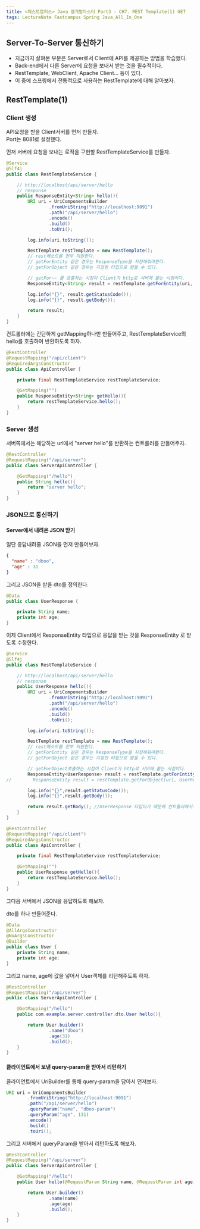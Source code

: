 ```yaml
---
title: <패스트캠퍼스> Java 웹개발마스터 Part3 - CH7. REST Template(1) GET
tags: LectureNote Fastcampus Spring Java_All_In_One
---
```


## Server-To-Server 통신하기

- 지금까지 살펴본 부분은 Server로서 Client에 API를 제공하는 방법을 학습했다.
- Back-end에서 다른 Server에 요청을 보내서 받는 것을 필수적이다.
- RestTemplate, WebClient, Apache Client... 등이 있다.
- 이 중에 스프링에서 전통적으로 사용하는 RestTemplate에 대해 알아보자.

## RestTemplate(1)

### Client 생성

API요청을 받을 Client서버를 먼저 만들자.  
Port는 8081로 설정했다.

먼저 서버에 요청을 보내는 로직을 구현할 RestTemplateService를 만들자.  

```java
@Service
@Slf4j
public class RestTemplateService {

    // http://localhost/api/server/hello
    // response
    public ResponseEntity<String> hello(){
        URI uri = UriComponentsBuilder
                .fromUriString("http://localhost:9091")
                .path("/api/server/hello")
                .encode()
                .build()
                .toUri();

        log.info(uri.toString());

        RestTemplate restTemplate = new RestTemplate();
        // rest메소드를 전부 지원한다.
        // getForEntity 같은 경우는 ResponseType을 지정해줘야한다.
        // getForObject 같은 경우는 지정한 타입으로 받을 수 있다.

        // getFor~~ 를 호출하는 시점이 Client가 http로 서버에 붙는 시점이다.
        ResponseEntity<String> result = restTemplate.getForEntity(uri, String.class);

        log.info("{}", result.getStatusCode());
        log.info("{}", result.getBody());

        return result;
    }
}
```

컨트롤러에는 간단하게 getMapping하나만 만들어주고, RestTemplateService의 hello를 호출하여
반환하도록 하자.

```java
@RestController
@RequestMapping("/api/client")
@RequiredArgsConstructor
public class ApiController {

    private final RestTemplateService restTemplateService;

    @GetMapping("")
    public ResponseEntity<String> getHello(){
        return restTemplateService.hello();
    }
}
```

### Server 생성

서버쪽에서는 해당하는 url에서 "server hello"를 반환하는 컨트롤러를 만들어주자.

```java
@RestController
@RequestMapping("/api/server")
public class ServerApiController {

    @GetMapping("/hello")
    public String hello(){
        return "server hello";
    }
}
```

### JSON으로 통신하기

#### Server에서 내려온 JSON 받기

일단 응답내려줄 JSON을 먼저 만들어보자.

```json
{
  "name" : "dboo",
  "age" : 31
}
```

그리고 JSON을 받을 dto를 정의한다.

```java
@Data
public class UserResponse {

    private String name;
    private int age;
}
```

이제 Client에서 ResponseEntity<String> 타입으로 응답을 받는 것을 ResponseEntity<UserResponse>
로 받도록 수정한다.

```java
@Service
@Slf4j
public class RestTemplateService {

    // http://localhost/api/server/hello
    // response
    public UserResponse hello(){
        URI uri = UriComponentsBuilder
                .fromUriString("http://localhost:9091")
                .path("/api/server/hello")
                .encode()
                .build()
                .toUri();

        log.info(uri.toString());

        RestTemplate restTemplate = new RestTemplate();
        // rest메소드를 전부 지원한다.
        // getForEntity 같은 경우는 ResponseType을 지정해줘야한다.
        // getForObject 같은 경우는 지정한 타입으로 받을 수 있다.

        // getForObject호출하는 시점이 Client가 http로 서버에 붙는 시점이다.
        ResponseEntity<UserResponse> result = restTemplate.getForEntity(uri, UserResponse.class);
//        ResponseEntity result = restTemplate.getForObject(uri, UserResponse.class); // 비추천

        log.info("{}",result.getStatusCode());
        log.info("{}",result.getBody());

        return result.getBody(); //UserResponse 타입이기 때문에 컨트롤러에서도 UserResponse를 반환하도록 한다.
    }
}
```

```java
@RestController
@RequestMapping("/api/client")
@RequiredArgsConstructor
public class ApiController {

    private final RestTemplateService restTemplateService;

    @GetMapping("")
    public UserResponse getHello(){
        return restTemplateService.hello();
    }
}
```

그다음 서버에서 JSON을 응답하도록 해보자.

dto를 하나 만들어준다.

```java
@Data
@AllArgsConstructor
@NoArgsConstructor
@Builder
public class User {
    private String name;
    private int age;
}
```

그리고 name, age에 값을 넣어서 User객체를 리턴해주도록 하자.

```java
@RestController
@RequestMapping("/api/server")
public class ServerApiController {

    @GetMapping("/hello")
    public com.example.server.controller.dto.User hello(){

        return User.builder()
                .name("dboo")
                .age(31)
                .build();
    }
}
```

#### 클라이언트에서 보낸 query-param을 받아서 리턴하기

클라이언트에서 UriBuilder를 통해 query-param을 담아서 던져보자.

```java
URI uri = UriComponentsBuilder
        .fromUriString("http://localhost:9091")
        .path("/api/server/hello")
        .queryParam("name", "dboo-param")
        .queryParam("age", 131)
        .encode()
        .build()
        .toUri();
```

그리고 서버에서 queryParam을 받아서 리턴하도록 해보자.

```java
@RestController
@RequestMapping("/api/server")
public class ServerApiController {

    @GetMapping("/hello")
    public User hello(@RequestParam String name, @RequestParam int age){

        return User.builder()
                .name(name)
                .age(age)
                .build();
    }
}
```
